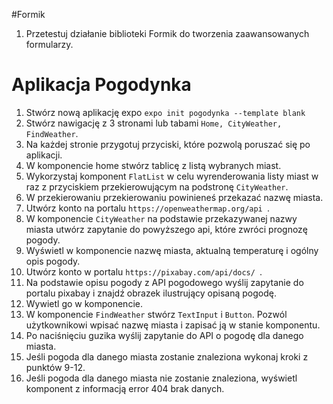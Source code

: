 #Formik

1. Przetestuj działanie biblioteki Formik do tworzenia zaawansowanych formularzy.


# Aplikacja Pogodynka

1. Stwórz nową aplikację expo `expo init pogodynka --template blank`
2. Stwórz nawigację z 3 stronami lub tabami `Home, CityWeather, FindWeather`.
3. Na każdej stronie przygotuj przyciski, które pozwolą poruszać się po aplikacji.
4. W komponencie home stwórz tablicę z listą wybranych miast. 
5. Wykorzystaj komponent `FlatList` w celu wyrenderowania listy miast w raz z przyciskiem przekierowującym na podstronę `CityWeather`.
6. W przekierowaniu przekierowaniu powinieneś przekazać nazwę miasta.
7. Utwórz konto na portalu `https://openweathermap.org/api `.
8. W komponencie `CityWeather` na podstawie przekazywanej nazwy miasta utwórz zapytanie do powyższego api, które zwróci prognozę pogody.
9. Wyświetl w komponencie nazwę miasta, aktualną temperaturę i ogólny opis pogody.
10. Utwórz konto w portalu `https://pixabay.com/api/docs/ `.
11. Na podstawie opisu pogody z API pogodowego wyślij zapytanie do portalu pixabay i znajdź obrazek ilustrujący opisaną pogodę.
12. Wywietl go w komponencie.
13. W komponencie `FindWeather` stwórz `TextInput` i `Button`. Pozwól użytkownikowi wpisać nazwę miasta i zapisać ją w stanie komponentu.
14. Po naciśnięciu guzika wyślij zapytanie do API o pogodę dla danego miasta.
15. Jeśli pogoda dla danego miasta zostanie znaleziona wykonaj kroki z punktów 9-12.
16. Jeśli pogoda dla danego miasta nie zostanie znaleziona, wyświetl komponent z informacją error 404 brak danych.
